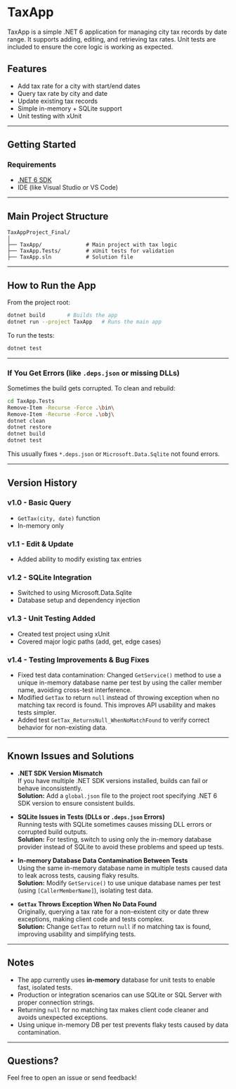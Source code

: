 # TaxApp

TaxApp is a simple .NET 6 application for managing city tax records by date range. It supports adding, editing, and retrieving tax rates. Unit tests are included to ensure the core logic is working as expected.


##  Features

-  Add tax rate for a city with start/end dates
-  Query tax rate by city and date
-  Update existing tax records
-  Simple in-memory + SQLite support
-  Unit testing with xUnit

---

##  Getting Started

### Requirements

- [.NET 6 SDK](https://dotnet.microsoft.com/en-us/download/dotnet/6.0)
- IDE (like Visual Studio or VS Code)

---

##  Main Project Structure

```
TaxAppProject_Final/
│
├── TaxApp/              # Main project with tax logic
├── TaxApp.Tests/        # xUnit tests for validation
├── TaxApp.sln           # Solution file
```

---

##  How to Run the App

From the project root:

```bash
dotnet build       # Builds the app
dotnet run --project TaxApp   # Runs the main app
```

To run the tests:

```bash
dotnet test
```

---

###  If You Get Errors (like `.deps.json` or missing DLLs)

Sometimes the build gets corrupted. To clean and rebuild:

```bash
cd TaxApp.Tests
Remove-Item -Recurse -Force .\bin\
Remove-Item -Recurse -Force .\obj\
dotnet clean
dotnet restore
dotnet build
dotnet test
```

This usually fixes `*.deps.json` or `Microsoft.Data.Sqlite` not found errors.

---

##  Version History

### v1.0 -  Basic Query

- `GetTax(city, date)` function
- In-memory only

### v1.1 -  Edit & Update

- Added ability to modify existing tax entries

### v1.2 -  SQLite Integration

- Switched to using Microsoft.Data.Sqlite
- Database setup and dependency injection

### v1.3 -  Unit Testing Added

- Created test project using xUnit
- Covered major logic paths (add, get, edge cases)


### v1.4 - Testing Improvements & Bug Fixes
- Fixed test data contamination: Changed `GetService()` method to use a unique in-memory database name per test by using the caller member name, avoiding cross-test interference.
- Modified `GetTax` to return `null` instead of throwing exception when no matching tax record is found. This improves API usability and makes tests simpler.
- Added test `GetTax_ReturnsNull_WhenNoMatchFound` to verify correct behavior for non-existing data.
---


## Known Issues and Solutions

- **.NET SDK Version Mismatch**  
  If you have multiple .NET SDK versions installed, builds can fail or behave inconsistently.  
  **Solution:** Add a `global.json` file to the project root specifying .NET 6 SDK version to ensure consistent builds.

- **SQLite Issues in Tests (DLLs or `.deps.json` Errors)**  
  Running tests with SQLite sometimes causes missing DLL errors or corrupted build outputs.  
  **Solution:** For testing, switch to using only the in-memory database provider instead of SQLite to avoid these problems and speed up tests.

- **In-memory Database Data Contamination Between Tests**  
  Using the same in-memory database name in multiple tests caused data to leak across tests, causing flaky results.  
  **Solution:** Modify `GetService()` to use unique database names per test (using `[CallerMemberName]`), isolating test data.

- **`GetTax` Throws Exception When No Data Found**  
  Originally, querying a tax rate for a non-existent city or date threw exceptions, making client code and tests complex.  
  **Solution:** Change `GetTax` to return `null` if no matching tax is found, improving usability and simplifying tests.

---

##  Notes

- The app currently uses **in-memory** database for unit tests to enable fast, isolated tests.
- Production or integration scenarios can use SQLite or SQL Server with proper connection strings.
- Returning `null` for no matching tax makes client code cleaner and avoids unexpected exceptions.
- Using unique in-memory DB per test prevents flaky tests caused by data contamination.


---

##  Questions?

Feel free to open an issue or send feedback!
